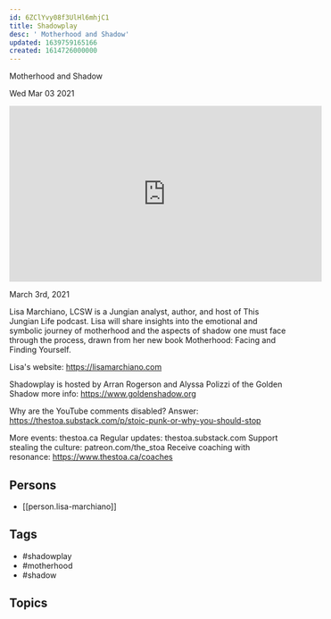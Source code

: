 ```yaml
---
id: 6ZClYvy08f3UlHl6mhjC1
title: Shadowplay
desc: ' Motherhood and Shadow'
updated: 1639759165166
created: 1614726000000
---
```



 Motherhood and Shadow

Wed Mar 03 2021

<iframe width="560" height="315" src="https://www.youtube.com/embed/0XJwahOJmjw" title="Shadowplay: Motherhood and Shadow w/ Lisa Marchiano" frameborder="0" allow="accelerometer; autoplay; clipboard-write; encrypted-media; gyroscope; picture-in-picture" allowfullscreen ></iframe>

March 3rd, 2021

Lisa Marchiano, LCSW is a Jungian analyst, author, and host of This Jungian Life podcast. Lisa will share insights into the emotional and symbolic journey of motherhood and the aspects of shadow one must face through the process, drawn from her new book Motherhood: Facing and Finding Yourself.

Lisa's website: https://lisamarchiano.com

Shadowplay is hosted by Arran Rogerson and Alyssa Polizzi of the Golden Shadow more info: https://www.goldenshadow.org

Why are the YouTube comments disabled? Answer: https://thestoa.substack.com/p/stoic-punk-or-why-you-should-stop

More events: thestoa.ca
Regular updates: thestoa.substack.com
Support stealing the culture: patreon.com/the_stoa
Receive coaching with resonance: https://www.thestoa.ca/coaches

## Persons

- [[person.lisa-marchiano]]

## Tags

- #shadowplay
- #motherhood
- #shadow

## Topics



